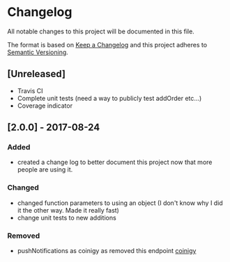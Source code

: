 # Changelog
All notable changes to this project will be documented in this file.

The format is based on [Keep a Changelog](http://keepachangelog.com/en/1.0.0/)
and this project adheres to [Semantic Versioning](http://semver.org/spec/v2.0.0.html).

## [Unreleased]
- Travis CI
- Complete unit tests (need a way to publicly test addOrder etc...)
- Coverage indicator

## [2.0.0] - 2017-08-24
### Added
- created a change log to better document this project now that more people are using it.

### Changed
- changed function parameters to using an object (I don't know why I did it the other way. Made it really fast)
- change unit tests to new additions

### Removed
- pushNotifications as coinigy as removed this endpoint [coinigy](https://blog.coinigy.com/2017/07/some-rest-api-endpoints-to-be-removed/)
